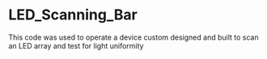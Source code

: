 # LED_Scanning_Bar
This code was used to operate a device custom designed and built to scan an LED array and test for light uniformity
